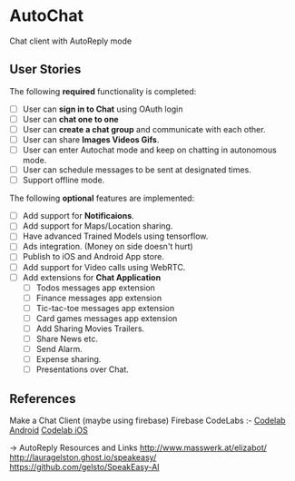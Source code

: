 # AutoChat
Chat client with AutoReply mode

## User Stories

The following **required** functionality is completed:

* [ ]   User can **sign in to Chat** using OAuth login
* [ ]   User can **chat one to one**
* [ ]   User can **create a chat group** and communicate with each other.
* [ ]   User can share **Images Videos Gifs**.
* [ ]   User can enter Autochat mode and keep on chatting in autonomous mode.
* [ ]   User can schedule messages to be sent at designated times.
* [ ]   Support offline mode.

The following **optional** features are implemented:

* [ ] Add support for **Notificaions**.
* [ ] Add support for Maps/Location sharing.
* [ ] Have advanced Trained Models using tensorflow.
* [ ] Ads integration. (Money on side doesn't hurt)
* [ ] Publish to iOS and Android App store.
* [ ] Add support for Video calls using WebRTC.
* [ ] Add extensions for **Chat Application**
    * [ ] Todos messages app extension
    * [ ] Finance messages app extension
    * [ ] Tic-tac-toe messages app extension
    * [ ] Card games messages app extension
    * [ ] Add Sharing Movies Trailers.
    * [ ] Share News etc.
    * [ ] Send Alarm.
    * [ ] Expense sharing.
    * [ ] Presentations over Chat.

## References

Make a Chat Client (maybe using firebase)
Firebase CodeLabs :-
[Codelab Android](https://codelabs.developers.google.com/codelabs/firebase-android/index.html?index=..%2F..%2Findex#0)
[Codelab iOS](https://codelabs.developers.google.com/codelabs/firebase-ios-swift/index.html?index=..%2F..%2Findex#7)

-> AutoReply Resources and Links
http://www.masswerk.at/elizabot/
http://lauragelston.ghost.io/speakeasy/
https://github.com/gelsto/SpeakEasy-AI



